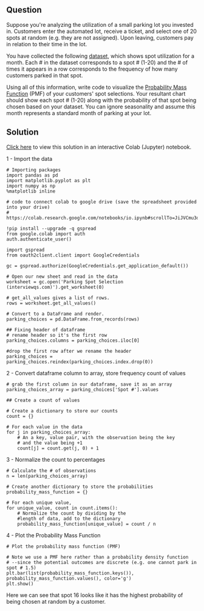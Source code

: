 ## Question
Suppose you're analyzing the utilization of a small parking lot you invested in. Customers enter the automated lot, receive a ticket, and select one of 20 spots at random (e.g. they are not assigned). Upon leaving, customers pay in relation to their time in the lot.

You have collected the following [dataset](https://docs.google.com/spreadsheets/d/1rpTArHXCSMV0_WryClhhmQfDZzSEACt_EuLh8rxuvDU/edit#gid=0), which shows spot utilization for a month. Each # in the dataset corresponds to a spot # (1-20) and the # of times it appears in a row corresponds to the frequency of how many customers parked in that spot.

Using all of this information, write code to visualize the [Probability Mass Function](https://en.wikipedia.org/wiki/Probability_mass_function) (PMF) of your customers' spot selections. Your resultant chart should show each spot # (1-20) along with the probability of that spot being chosen based on your dataset. You can ignore seasonality and assume this month represents a standard month of parking at your lot.

## Solution
[Click here](https://colab.research.google.com/drive/1_XO9hTA5ZZ4NmwwqvSHwJs_SjfbYQe6Q) to view this solution in an interactive Colab (Jupyter) notebook.

1 - Import the data

```
# Importing packages
import pandas as pd
import matplotlib.pyplot as plt
import numpy as np
%matplotlib inline

# code to connect colab to google drive (save the spreadsheet provided into your drive)
# https://colab.research.google.com/notebooks/io.ipynb#scrollTo=JiJVCmu3dhFa

!pip install --upgrade -q gspread
from google.colab import auth
auth.authenticate_user()

import gspread
from oauth2client.client import GoogleCredentials

gc = gspread.authorize(GoogleCredentials.get_application_default())

# Open our new sheet and read in the data
worksheet = gc.open('Parking Spot Selection (interviewqs.com)').get_worksheet(0)

# get_all_values gives a list of rows.
rows = worksheet.get_all_values()

# Convert to a DataFrame and render.
parking_choices = pd.DataFrame.from_records(rows)

## Fixing header of dataframe
# rename header so it's the first row
parking_choices.columns = parking_choices.iloc[0]

#drop the first row after we rename the header
parking_choices = parking_choices.reindex(parking_choices.index.drop(0))
```

2 - Convert dataframe column to array, store frequency count of values

```
# grab the first column in our dataframe, save it as an array
parking_choices_array = parking_choices['Spot #'].values

## Create a count of values

# Create a dictionary to store our counts
count = {}

# For each value in the data
for j in parking_choices_array:
    # An a key, value pair, with the observation being the key
    # and the value being +1
    count[j] = count.get(j, 0) + 1
```

3 - Normalize the count to percentages

```
# Calculate the # of observations
n = len(parking_choices_array)

# Create another dictionary to store the probabilities
probability_mass_function = {}

# For each unique value,
for unique_value, count in count.items():
    # Normalize the count by dividing by the
    #length of data, add to the dictionary
    probability_mass_function[unique_value] = count / n
```

4 - Plot the Probability Mass Function

```
# Plot the probability mass function (PMF)

# Note we use a PMF here rather than a probability density function
# --since the potential outcomes are discrete (e.g. one cannot park in spot # 1.5)
plt.bar(list(probability_mass_function.keys()), probability_mass_function.values(), color='g')
plt.show()
```

Here we can see that spot 16 looks like it has the highest probability of being chosen at random by a customer.
